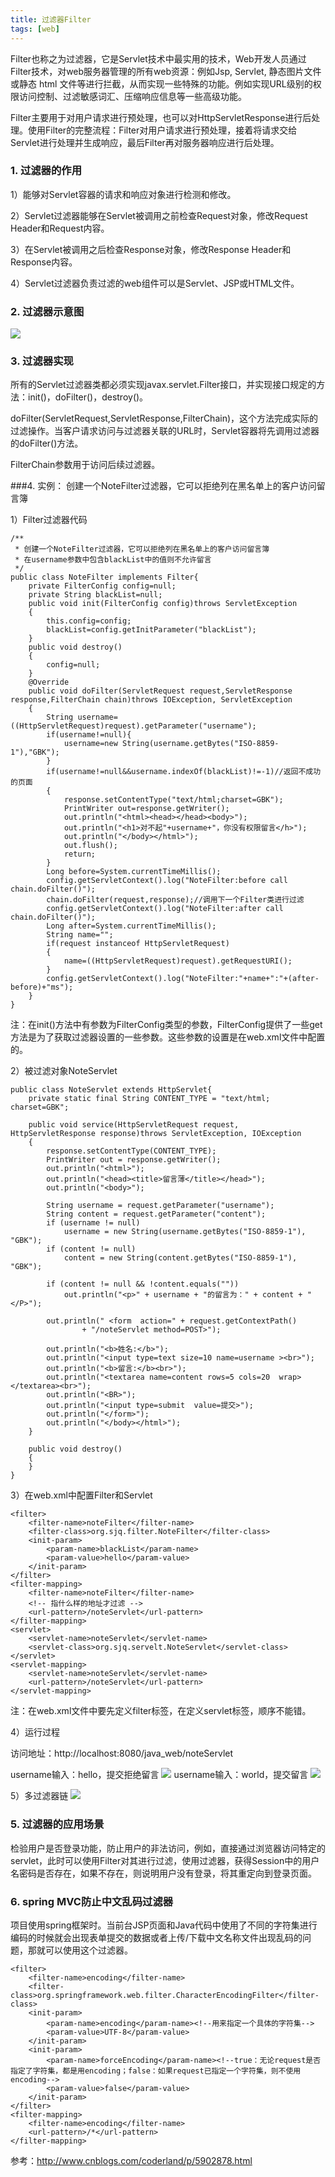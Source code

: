 ```yaml
---
title: 过滤器Filter
tags: [web]
---
```


Filter也称之为过滤器，它是Servlet技术中最实用的技术，Web开发人员通过Filter技术，对web服务器管理的所有web资源：例如Jsp, Servlet, 静态图片文件或静态 html 文件等进行拦截，从而实现一些特殊的功能。例如实现URL级别的权限访问控制、过滤敏感词汇、压缩响应信息等一些高级功能。

Filter主要用于对用户请求进行预处理，也可以对HttpServletResponse进行后处理。使用Filter的完整流程：Filter对用户请求进行预处理，接着将请求交给Servlet进行处理并生成响应，最后Filter再对服务器响应进行后处理。

### 1. 过滤器的作用
1）能够对Servlet容器的请求和响应对象进行检测和修改。

2）Servlet过滤器能够在Servlet被调用之前检查Request对象，修改Request Header和Request内容。

3）在Servlet被调用之后检查Response对象，修改Response Header和Response内容。

4）Servlet过滤器负责过滤的web组件可以是Servlet、JSP或HTML文件。

### 2. 过滤器示意图
![](/images/java_net/filter/filter.png)

### 3. 过滤器实现
所有的Servlet过滤器类都必须实现javax.servlet.Filter接口，并实现接口规定的方法：init()，doFilter()，destroy()。

doFilter(ServletRequest,ServletResponse,FilterChain)，这个方法完成实际的过滤操作。当客户请求访问与过滤器关联的URL时，Servlet容器将先调用过滤器的doFilter()方法。

FilterChain参数用于访问后续过滤器。

###4. 实例：
创建一个NoteFilter过滤器，它可以拒绝列在黑名单上的客户访问留言簿

1）Filter过滤器代码
```
/**
 * 创建一个NoteFilter过滤器，它可以拒绝列在黑名单上的客户访问留言簿
 * 在username参数中包含blackList中的值则不允许留言
 */
public class NoteFilter implements Filter{
    private FilterConfig config=null;
    private String blackList=null;
    public void init(FilterConfig config)throws ServletException
    {
        this.config=config;
        blackList=config.getInitParameter("blackList");
    }
    public void destroy()
    {
        config=null;
    }
    @Override
    public void doFilter(ServletRequest request,ServletResponse response,FilterChain chain)throws IOException, ServletException
    {
        String username=((HttpServletRequest)request).getParameter("username");
        if(username!=null){
            username=new String(username.getBytes("ISO-8859-1"),"GBK");
        }
        if(username!=null&&username.indexOf(blackList)!=-1)//返回不成功的页面
        {
            response.setContentType("text/html;charset=GBK");
            PrintWriter out=response.getWriter();
            out.println("<html><head></head><body>");
            out.println("<h1>对不起"+username+"，你没有权限留言</h>");
            out.println("</body></html>");
            out.flush();
            return;
        }
        Long before=System.currentTimeMillis();
        config.getServletContext().log("NoteFilter:before call chain.doFilter()");
        chain.doFilter(request,response);//调用下一个Filter类进行过滤
        config.getServletContext().log("NoteFilter:after call chain.doFilter()");
        Long after=System.currentTimeMillis();
        String name="";
        if(request instanceof HttpServletRequest)
        {
            name=((HttpServletRequest)request).getRequestURI();
        }
        config.getServletContext().log("NoteFilter:"+name+":"+(after-before)+"ms");
    }
}
```
注：在init()方法中有参数为FilterConfig类型的参数，FilterConfig提供了一些get方法是为了获取过滤器设置的一些参数。这些参数的设置是在web.xml文件中配置的。

2）被过滤对象NoteServlet
```
public class NoteServlet extends HttpServlet{
    private static final String CONTENT_TYPE = "text/html; charset=GBK";

    public void service(HttpServletRequest request, HttpServletResponse response)throws ServletException, IOException
    {
        response.setContentType(CONTENT_TYPE);
        PrintWriter out = response.getWriter();
        out.println("<html>");
        out.println("<head><title>留言薄</title></head>");
        out.println("<body>");

        String username = request.getParameter("username");
        String content = request.getParameter("content");
        if (username != null)
            username = new String(username.getBytes("ISO-8859-1"), "GBK");
        if (content != null)
            content = new String(content.getBytes("ISO-8859-1"), "GBK");

        if (content != null && !content.equals(""))
            out.println("<p>" + username + "的留言为：" + content + "</P>");

        out.println(" <form  action=" + request.getContextPath()
                + "/noteServlet method=POST>");

        out.println("<b>姓名:</b>");
        out.println("<input type=text size=10 name=username ><br>");
        out.println("<b>留言:</b><br>");
        out.println("<textarea name=content rows=5 cols=20  wrap></textarea><br>");
        out.println("<BR>");
        out.println("<input type=submit  value=提交>");
        out.println("</form>");
        out.println("</body></html>");
    }

    public void destroy()
    {
    }
}
```
3）在web.xml中配置Filter和Servlet
```
<filter>
    <filter-name>noteFilter</filter-name>
    <filter-class>org.sjq.filter.NoteFilter</filter-class>
    <init-param>
        <param-name>blackList</param-name>
        <param-value>hello</param-value>
    </init-param>
</filter>
<filter-mapping>
    <filter-name>noteFilter</filter-name>
    <!-- 指什么样的地址才过滤 -->
    <url-pattern>/noteServlet</url-pattern>
</filter-mapping>
<servlet>
    <servlet-name>noteServlet</servlet-name>
    <servlet-class>org.sjq.servelt.NoteServlet</servlet-class>
</servlet>
<servlet-mapping>
    <servlet-name>noteServlet</servlet-name>
    <url-pattern>/noteServlet</url-pattern>
</servlet-mapping>
```
注：在web.xml文件中要先定义filter标签，在定义servlet标签，顺序不能错。

4）运行过程

访问地址：http://localhost:8080/java_web/noteServlet

username输入：hello，提交拒绝留言
![](/images/java_net/filter/reject.png)
username输入：world，提交留言
![](/images/java_net/filter/success.png)

5）多过滤器链
![](/images/java_net/filter/multi.png)

### 5. 过滤器的应用场景
检验用户是否登录功能，防止用户的非法访问，例如，直接通过浏览器访问特定的servlet，此时可以使用Filter对其进行过滤，使用过滤器，获得Session中的用户名密码是否存在，如果不存在，则说明用户没有登录，将其重定向到登录页面。

### 6. spring MVC防止中文乱码过滤器
项目使用spring框架时。当前台JSP页面和Java代码中使用了不同的字符集进行编码的时候就会出现表单提交的数据或者上传/下载中文名称文件出现乱码的问题，那就可以使用这个过滤器。
```
<filter>
    <filter-name>encoding</filter-name>
    <filter-class>org.springframework.web.filter.CharacterEncodingFilter</filter-class>
    <init-param>
        <param-name>encoding</param-name><!--用来指定一个具体的字符集-->
        <param-value>UTF-8</param-value>
    </init-param>
    <init-param>
        <param-name>forceEncoding</param-name><!--true：无论request是否指定了字符集，都是用encoding；false：如果request已指定一个字符集，则不使用encoding-->
        <param-value>false</param-value>
    </init-param>
</filter>
<filter-mapping>
    <filter-name>encoding</filter-name>
    <url-pattern>/*</url-pattern>
</filter-mapping>
```

参考：http://www.cnblogs.com/coderland/p/5902878.html